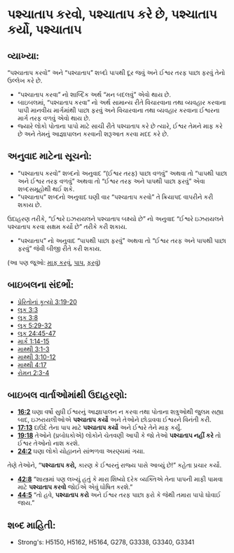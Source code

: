 # પશ્ચાતાપ કરવો, પશ્ચાતાપ કરે છે, પશ્ચાતાપ કર્યો, પશ્ચાતાપ 

## વ્યાખ્યા: 

“પશ્ચાતાપ કરવો” અને “પશ્ચાતાપ” શબ્દો પાપથી દૂર જવું અને ઈશ્વર તરફ પાછા ફરવું તેનો ઉલ્લેખ કરે છે.

* “પશ્ચાતાપ કરવા” નો શાબ્દિક અર્થ “મન બદલવું” એવો થાય છે.
* બાઇબલમાં, “પશ્ચાતાપ કરવા” નો અર્થ સામાન્ય રીતે વિચારવાના તથા વ્યવહાર કરવાના પાપી માનવીય માર્ગમાંથી પાછા ફરવું અને વિચારવાના તથા વ્યવહાર કરવાના ઈશ્વરના માર્ગ તરફ વળવું એવો થાય છે.
* જ્યારે લોકો પોતાના પાપો માટે સાચી રીતે પશ્ચાતાપ કરે છે ત્યારે, ઈશ્વર તેમને માફ કરે છે અને તેમનું આજ્ઞાપાલન કરવાની શરૂઆત કરવા મદદ કરે છે.

## અનુવાદ માટેના સૂચનો: 

* “પશ્ચાતાપ કરવો” શબ્દનો અનુવાદ “(ઈશ્વર તરફ) પાછા વળવું” અથવા તો “પાપથી પાછા અને ઈશ્વર તરફ વળવું” અથવા તો “ઈશ્વર તરફ અને પાપથી પાછા ફરવું” એવા શબ્દસમૂહોથી થઈ શકે.
* “પશ્ચાતાપ” શબ્દનો અનુવાદ ઘણી વાર “પશ્ચાતાપ કરવો” તે ક્રિયાપદ વાપરીને કરી શકાય છે.

ઉદાહરણ તરીકે, “ઈશ્વરે ઇઝરાયલને પશ્ચાતાપ બક્ષ્યો છે” નો અનુવાદ “ઈશ્વરે ઇઝરાયલને પશ્ચાતાપ કરવા સક્ષમ કર્યો છે” તરીકે કરી શકાય.

* “પશ્ચાતાપ” નો અનુવાદ “પાપથી પાછા ફરવું” અથવા તો “ઈશ્વર તરફ અને પાપથી પાછા ફરવું” જેવી બીજી રીતે કરી શકાય.

(આ પણ જૂઓ: [માફ કરવું](../kt/forgive.md), [પાપ](../kt/sin.md), [ફરવું](../other/turn.md))

## બાઇબલના સંદર્ભો: 

* [પ્રેરિતોનાં કૃત્યો 3:19-20](rc://gu/tn/help/act/03/19)
* [લૂક 3:3](rc://gu/tn/help/luk/03/03)
* [લૂક 3:8](rc://gu/tn/help/luk/03/08)
* [લૂક 5:29-32](rc://gu/tn/help/luk/05/29)
* [લૂક 24:45-47](rc://gu/tn/help/luk/24/45)
* [માર્ક 1:14-15](rc://gu/tn/help/mrk/01/14)
* [માથ્થી 3:1-3](rc://gu/tn/help/mat/03/01)
* [માથ્થી 3:10-12](rc://gu/tn/help/mat/03/10)
* [માથ્થી 4:17](rc://gu/tn/help/mat/04/17)
* [રોમન 2:3-4](rc://gu/tn/help/rom/02/03)

## બાઇબલ વાર્તાઓમાંથી ઉદાહરણો: 

* __[16:2](rc://gu/tn/help/obs/16/02)__ ઘણા વર્ષો સુધી ઈશ્વરનું આજ્ઞાપાલન ન કરવા તથા પોતાના શત્રુઓથી જુલમ સહ્યા બાદ, ઇઝરાયલીઓએ __પશ્ચાતાપ કર્યો__  અને તેઓને છોડાવવા ઈશ્વરને વિનંતી કરી.
* __[17:13](rc://gu/tn/help/obs/17/13)__ દાઉદે તેના પાપ માટે __પશ્ચાતાપ કર્યો__ અને ઈશ્વરે તેને માફ કર્યું.
* __[19:18](rc://gu/tn/help/obs/19/18)__ તેઓને (પ્રબોધકોએ) લોકોને ચેતવણી આપી કે જો તેઓ __પશ્ચાતાપ નહીં કરે__ તો ઈશ્વર તેઓનો નાશ કરશે.
* __[24:2](rc://gu/tn/help/obs/24/02)__ ઘણા લોકો યોહાનને સાંભળવા અરણ્યમાં ગયા.

તેણે તેઓને, “__પશ્ચાતાપ કરો,__ કારણ કે ઈશ્વરનું રાજ્ય પાસે આવ્યું છે!” કહેતા પ્રચાર કર્યો.

* __[42:8](rc://gu/tn/help/obs/42/08)__ “શાસ્ત્રમાં પણ લખ્યું હતું કે મારા શિષ્યો દરેક વ્યક્તિએ તેના પાપની માફી પામવા માટે __પશ્ચાતાપ કરવો__ જોઈએ એવું ઘોષિત કરશે.”
* __[44:5](rc://gu/tn/help/obs/44/05)__ “તો હવે, __પશ્ચાતાપ કરો__ અને ઈશ્વર તરફ પાછા ફરો કે જેથી તમારા પાપો ધોવાઈ જાય.”

## શબ્દ માહિતી: 

* Strong's: H5150, H5162, H5164, G278, G3338, G3340, G3341
